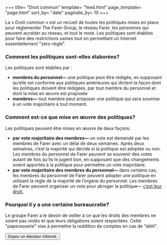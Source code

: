+++
title= "Droit commun"
template= "feed.html"
page_template= "page.html"
sort_by= "date"
paginate_by= 10
+++

La « Droit commun » est un recueil de toutes les politiques mises en place pour réglementer The Farer Group, le réseau Farer, les personnes qui peuvent accéder au réseau, et tout le reste. Les politiques sont établies pour faire des restrictions saines tout en permettant un Internet essentiellement "zéro-règle".

### Comment les politiques sont-elles élaborées?
Les politiques sont établies par :
  - **membres du personnel—** une politique peut être rédigée, en supposant qu’elle est conforme aux politiques antérieures qui dictent la façon dont les politiques doivent être rédigées, par tout membre du personnel et dont la mise en œuvre est proposée
  - **membres—** tout membre peut proposer une politique qui sera soumise à un vote majoritaire à tout moment.

### Comment est-ce que mise en œuvre des politiques?
Les politiques peuvent être mises en œuvre de deux façons:
  - **par vote majoritaire des membres—** un vote est demandé par les membres de Farer avec un délai de deux semaines. Après deux semaines, c’est la majorité qui décide si la politique est adoptée ou non. Les membres du personnel de Farer peuvent se souvenir des votes autant de fois qu’ils le jugent bon, en supposant que des changements soient apportés à la politique pour permettre un vote majoritaire.
  - **par vote majoritaire des membres du personnel—** dans certains cas, les membres du personnel de Farer peuvent adopter une politique en utilisant la règle de la majorité de l’organe du personnel. Les membres de Farer peuvent organiser un vote pour abroger la politique— [c’est leur droit.](/fr/fedlex/2022-001)

### Pourquoi il y a une certaine bureaucratie?
Le groupe Farer a le devoir de veiller à ce que les droits des membres ne soient pas violés et que leurs obligations soient respectées. Cette "paperasserie" vise à permettre la reddition de comptes en cas de "délit".

<a href="/vote/be-informed"><button>Soyez un électeur informé.</button></a>